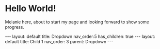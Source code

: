 <html>
<body>
<h1>Hello World!</h1>
<p>Melanie here, about to start my page and looking forward to show some progress.</p>
---
layout: default
title: Dropdown
nav_order:5
has_children: true
---
layout: default
title: Child 1
nav_order: 3
parent: Dropdown
---
</body>
</html>
